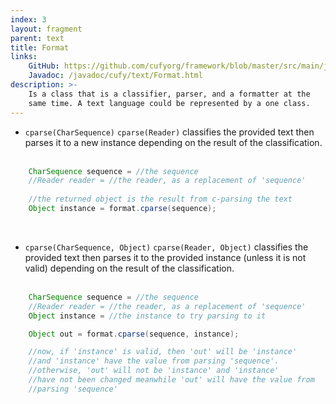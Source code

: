 ```yaml
---
index: 3
layout: fragment
parent: text
title: Format
links:
    GitHub: https://github.com/cufyorg/framework/blob/master/src/main/java/cufy/text/Format.java
    Javadoc: /javadoc/cufy/text/Format.html
description: >-
    Is a class that is a classifier, parser, and a formatter at the
    same time. A text language could be represented by a one class.
---
```


- `cparse(CharSequence)` `cparse(Reader)` classifies the provided text
then parses it to a new instance depending on the result of the
classification.
<br><br>
```java 
    CharSequence sequence = //the sequence
    //Reader reader = //the reader, as a replacement of 'sequence'
    
    //the returned object is the result from c-parsing the text
    Object instance = format.cparse(sequence);
```
<br>

- `cparse(CharSequence, Object)` `cparse(Reader, Object)` classifies
the provided text then parses it to the provided instance (unless it
is not valid) depending on the result of the classification.
<br><br>
```java 
    CharSequence sequence = //the sequence
    //Reader reader = //the reader, as a replacement of 'sequence'
    Object instance = //the instance to try parsing to it

    Object out = format.cparse(sequence, instance);

    //now, if 'instance' is valid, then 'out' will be 'instance'
    //and 'instance' have the value from parsing 'sequence'.
    //otherwise, 'out' will not be 'instance' and 'instance'
    //have not been changed meanwhile 'out' will have the value from
    //parsing 'sequence'
```